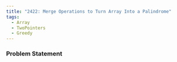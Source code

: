 ```yaml
---
title: "2422: Merge Operations to Turn Array Into a Palindrome"
tags:
  - Array
  - TwoPointers
  - Greedy
---
```

### Problem Statement

